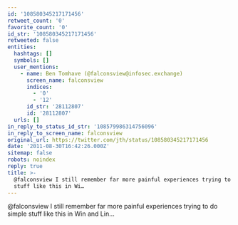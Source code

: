 ```yaml
---
id: '108580345217171456'
retweet_count: '0'
favorite_count: '0'
id_str: '108580345217171456'
retweeted: false
entities:
  hashtags: []
  symbols: []
  user_mentions:
    - name: Ben Tomhave (@falconsview@infosec.exchange)
      screen_name: falconsview
      indices:
        - '0'
        - '12'
      id_str: '28112807'
      id: '28112807'
  urls: []
in_reply_to_status_id_str: '108579986314756096'
in_reply_to_screen_name: falconsview
original_url: https://twitter.com/jth/status/108580345217171456
date: '2011-08-30T16:42:26.000Z'
sitemap: false
robots: noindex
reply: true
title: >-
  @falconsview I still remember far more painful experiences trying to do simple
  stuff like this in Wi…
---
```


@falconsview I still remember far more painful experiences trying to do simple stuff like this in Win and Lin…